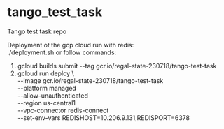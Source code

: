 # tango_test_task
Tango test task repo

Deployment ot the gcp cloud run with redis: 
<br> ./deployment.sh
or follow commands:
1) gcloud builds submit --tag gcr.io/regal-state-230718/tango-test-task
2) gcloud run deploy \                                                 
--image gcr.io/regal-state-230718/tango-test-task \
--platform managed \
--allow-unauthenticated \
--region us-central1 \
--vpc-connector redis-connect \
--set-env-vars REDISHOST=10.206.9.131,REDISPORT=6378
   
<br><br>
